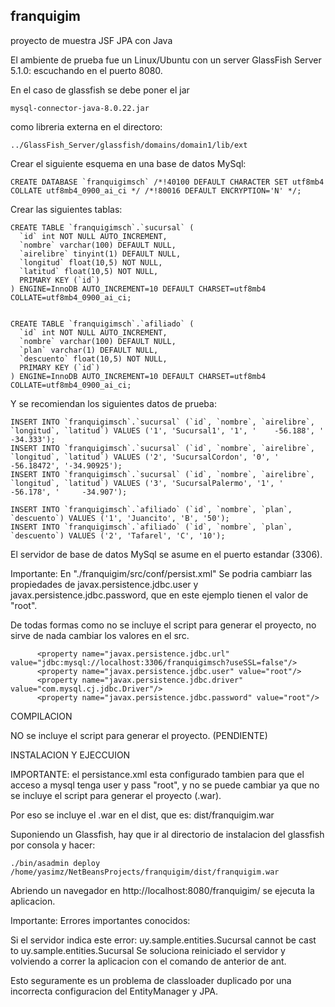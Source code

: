 ## franquigim
proyecto de muestra JSF JPA con Java

El ambiente de prueba fue un Linux/Ubuntu con un server GlassFish Server 5.1.0:
escuchando en el puerto 8080.

En el caso de glassfish se debe poner el jar
```
mysql-connector-java-8.0.22.jar
```
como libreria externa en el directoro:
```
../GlassFish_Server/glassfish/domains/domain1/lib/ext
```

Crear el siguiente esquema en una base de datos MySql:
```
CREATE DATABASE `franquigimsch` /*!40100 DEFAULT CHARACTER SET utf8mb4 COLLATE utf8mb4_0900_ai_ci */ /*!80016 DEFAULT ENCRYPTION='N' */;
```

Crear las siguientes tablas:

```
CREATE TABLE `franquigimsch`.`sucursal` (
  `id` int NOT NULL AUTO_INCREMENT,
  `nombre` varchar(100) DEFAULT NULL,  
  `airelibre` tinyint(1) DEFAULT NULL,
  `longitud` float(10,5) NOT NULL,
  `latitud` float(10,5) NOT NULL,
  PRIMARY KEY (`id`)
) ENGINE=InnoDB AUTO_INCREMENT=10 DEFAULT CHARSET=utf8mb4 COLLATE=utf8mb4_0900_ai_ci;


CREATE TABLE `franquigimsch`.`afiliado` (
  `id` int NOT NULL AUTO_INCREMENT,
  `nombre` varchar(100) DEFAULT NULL,  
  `plan` varchar(1) DEFAULT NULL,
  `descuento` float(10,5) NOT NULL,
  PRIMARY KEY (`id`)
) ENGINE=InnoDB AUTO_INCREMENT=10 DEFAULT CHARSET=utf8mb4 COLLATE=utf8mb4_0900_ai_ci;
```
Y se recomiendan los siguientes datos de prueba:

```
INSERT INTO `franquigimsch`.`sucursal` (`id`, `nombre`, `airelibre`, `longitud`, `latitud`) VALUES ('1', 'Sucursal1', '1', ' 	-56.188', ' 	-34.333');
INSERT INTO `franquigimsch`.`sucursal` (`id`, `nombre`, `airelibre`, `longitud`, `latitud`) VALUES ('2', 'SucursalCordon', '0', ' 	-56.18472', '-34.90925');
INSERT INTO `franquigimsch`.`sucursal` (`id`, `nombre`, `airelibre`, `longitud`, `latitud`) VALUES ('3', 'SucursalPalermo', '1', ' 	-56.178', ' 	-34.907');

INSERT INTO `franquigimsch`.`afiliado` (`id`, `nombre`, `plan`, `descuento`) VALUES ('1', 'Juancito', 'B', '50');
INSERT INTO `franquigimsch`.`afiliado` (`id`, `nombre`, `plan`, `descuento`) VALUES ('2', 'Tafarel', 'C', '10');
```
El servidor de base de datos MySql se asume en el puerto estandar (3306).

Importante: En "./franquigim/src/conf/persist.xml" Se podria cambiarr las propiedades de javax.persistence.jdbc.user y javax.persistence.jdbc.password, que en este ejemplo tienen el valor de "root".

De todas formas como no se incluye el script para generar el proyecto, no sirve de nada cambiar los valores en el src.

```
      <property name="javax.persistence.jdbc.url" value="jdbc:mysql://localhost:3306/franquigimsch?useSSL=false"/>
      <property name="javax.persistence.jdbc.user" value="root"/>
      <property name="javax.persistence.jdbc.driver" value="com.mysql.cj.jdbc.Driver"/>
      <property name="javax.persistence.jdbc.password" value="root"/>
```

COMPILACION

   NO se incluye el script para generar el proyecto. (PENDIENTE)

INSTALACION Y EJECCUION


IMPORTANTE:
el persistance.xml esta configurado tambien para que el acceso a mysql tenga user y pass "root", y no se puede cambiar
ya que no se incluye el script para generar el proyecto (.war).

Por eso se incluye el .war en el dist, que es: dist/franquigim.war

Suponiendo un Glassfish, hay que ir al directorio de instalacion del glassfish por consola y hacer:

```
./bin/asadmin deploy /home/yasimz/NetBeansProjects/franquigim/dist/franquigim.war
```

Abriendo un navegador en http://localhost:8080/franquigim/ se ejecuta la aplicacion.

Importante:
Errores importantes conocidos:

Si el servidor indica este error:
uy.sample.entities.Sucursal cannot be cast to uy.sample.entities.Sucursal
Se soluciona reiniciado el servidor y volviendo a correr la aplicacion con el comando de anterior de ant.

Esto seguramente es un problema de classloader duplicado por una incorrecta configuracion del EntityManager y JPA.
